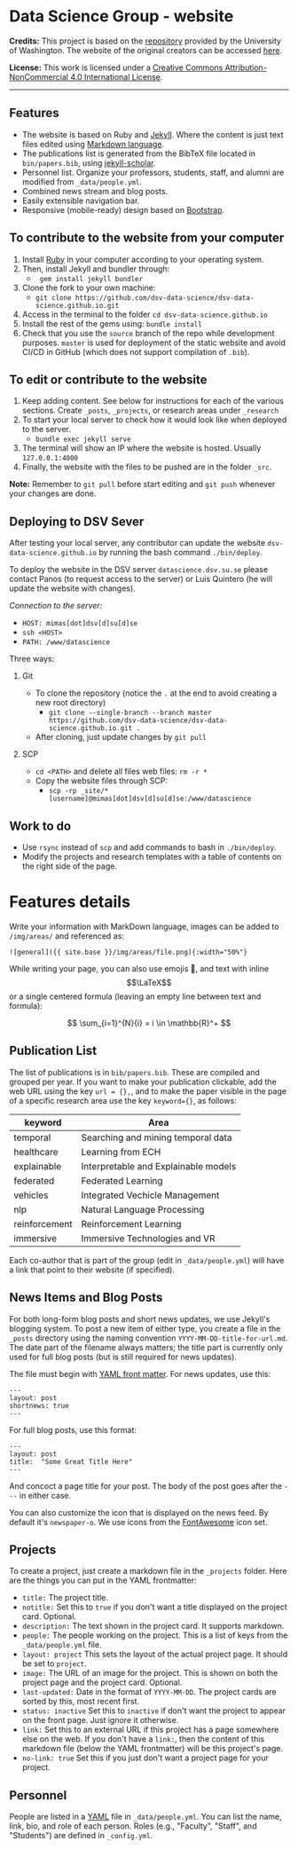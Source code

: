 
# Data Science Group - website

**Credits:** This project is based on the [repository](orig_repo) provided by the University of Washington. The website of the original creators can be accessed [here][sampa].

**License:** This work is licensed under a [Creative Commons Attribution-NonCommercial 4.0 International License][license].

[orig_repo]: https://github.com/uwsampa/research-group-web
[sampa]: http://sampa.cs.washington.edu/
[license]: https://creativecommons.org/licenses/by-nc/4.0/

--- 

## Features

* The website is based on Ruby and [Jekyll][]. Where the content is just text files edited using [Markdown language](markdown).
* The publications list is generated from the BibTeX file located in `bin/papers.bib`, using [jekyll-scholar](https://github.com/inukshuk/jekyll-scholar).
* Personnel list. Organize your professors, students, staff, and alumni are modified from `_data/people.yml`.
* Combined news stream and blog posts.
* Easily extensible navigation bar.
* Responsive (mobile-ready) design based on [Bootstrap][].

[markdown]: https://www.markdownguide.org/basic-syntax/
[Bootstrap]: http://getbootstrap.com/

## To contribute to the website from your computer

1. Install [Ruby][] in your computer according to your operating system.
2. Then, install Jekyll and bundler through:
   -  ` gem install jekyll bundler`
4. Clone the fork to your own machine: 
   - `git clone https://github.com/dsv-data-science/dsv-data-science.github.io.git`
5. Access in the terminal to the folder `cd dsv-data-science.github.io`
6. Install the rest of the gems using: `bundle install`
7. Check that you use the `source` branch of the repo while development purposes. `master` is used for deployment of the static website and avoid CI/CD in GitHub (which does not support compilation of `.bib`).


[Jekyll]: http://jekyllrb.com/]
[Ruby]: https://www.ruby-lang.org/en/downloads/

## To edit or contribute to the website

1. Keep adding content. See below for instructions for each of the various sections. Create `_posts`, `_projects`, or research areas under `_research`
2. To start your local server to check how it would look like when deployed to the server.
   - `bundle exec jekyll serve`
3. The terminal will show an IP where the website is hosted. Usually `127.0.0.1:4000`
4. Finally, the website with the files to be pushed are in the folder `_src`.

**Note:** Remember to `git pull` before start editing and `git push` whenever your changes are done.

## Deploying to DSV Sever

After testing your local server, any contributor can update the website `dsv-data-science.github.io` by running the bash command `./bin/deploy`.

To deploy the website in the DSV server `datascience.dsv.su.se` please contact Panos (to request access to the server) or Luis Quintero (he will update the website with changes).

*Connection to the server:* 
- `HOST: mimas[dot]dsv[d]su[d]se`
- `ssh <HOST>`
- `PATH: /www/datascience`

Three ways:
1. Git 
   - To clone the repository (notice the `.` at the end to avoid creating a new root directory)
     -  `git clone --single-branch --branch master https://github.com/dsv-data-science/dsv-data-science.github.io.git .`
   - After cloning, just update changes by `git pull`

2. SCP
   - `cd <PATH>` and delete all files web files: `rm -r *`
   - Copy the website files through SCP:
     - `scp -rp _site/* [username]@mimas[dot]dsv[d]su[d]se:/www/datascience`

## Work to do
- Use `rsync` instead of `scp` and add commands to bash in `./bin/deploy`.
- Modify the projects and research templates with a table of contents on the right side of the page.

# Features details

Write your information with MarkDown language, images can be added to `/img/areas/` and referenced as:

```
![general]({{ site.base }}/img/areas/file.png){:width="50%"}
```

While writing your page, you can also use emojis 🥽, and text with inline $$\LaTeX$$ or a single centered formula (leaving an empty line between text and formula):

$$ \sum_{i=1}^{N}{i} = i \in \mathbb{R}^+ $$


## Publication List

The list of publications is in `bib/papers.bib`. These are compiled and grouped per year. If you want to make your publication clickable, add the web URL using the key `url = {},`, and to make the paper visible in the page of a specific research area use the key `keyword={}`, as follows:

|keyword|Area|
|---|---
|temporal|Searching and mining temporal data|
|healthcare|Learning from ECH|
|explainable|Interpretable and Explainable models|
|federated|Federated Learning|
|vehicles| Integrated Vechicle Management|
|nlp|Natural Language Processing|
|reinforcement|Reinforcement Learning|
|immersive|Immersive Technologies and VR|


Each co-author that is part of the group (edit in `_data/people.yml`) will have a link that point to their website (if specified).

## News Items and Blog Posts

For both long-form blog posts and short news updates, we use Jekyll's blogging system. To post a new item of either type, you create a file in the `_posts` directory using the naming convention `YYYY-MM-DD-title-for-url.md`. The date part of the filename always matters; the title part is currently only used for full blog posts (but is still required for news updates).

The file must begin with [YAML front matter][yfm]. For news updates, use this:

    ---
    layout: post
    shortnews: true
    ---

For full blog posts, use this format:

    ---
    layout: post
    title:  "Some Great Title Here"
    ---

And concoct a page title for your post. The body of the post goes after the `---` in either case.

You can also customize the icon that is displayed on the news feed. By default it's `newspaper-o`. We use icons from the [FontAwesome][fa] icon set.

[yfm]: http://jekyllrb.com/docs/frontmatter/
[fa]: http://fontawesome.io/icons/

## Projects

To create a project, just create a markdown file in the `_projects` folder. Here are the things you can put in the YAML frontmatter:

- `title:` The project title.
- `notitle:` Set this to `true` if you don't want a title displayed on the project card. Optional.
- `description:` The text shown in the project card. It supports markdown.
- `people:` The people working on the project. This is a list of keys from the `_data/people.yml` file.
- `layout: project` This sets the layout of the actual project page. It should be set to `project`.
- `image:` The URL of an image for the project. This is shown on both the project page and the project card. Optional.
- `last-updated:` Date in the format of `YYYY-MM-DD`. The project cards are sorted by this, most recent first.
- `status: inactive` Set this to `inactive` if don't want the project to appear on the front page. Just ignore it otherwise.
- `link:` Set this to an external URL if this project has a page somewhere else on the web. If you don't have a `link:`, then the content of this markdown file (below the YAML frontmatter) will be this project's page.
- `no-link: true` Set this if you just don't want a project page for your project.

## Personnel

People are listed in a [YAML][] file in `_data/people.yml`. You can list the name, link, bio, and role of each person. Roles (e.g., "Faculty", "Staff", and "Students") are defined in `_config.yml`.

[YAML]: https://en.wikipedia.org/wiki/YAML
